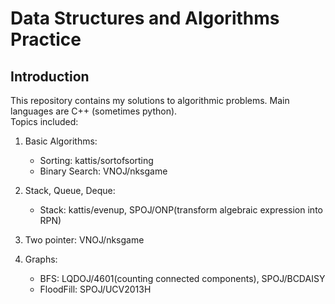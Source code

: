 # Data Structures and Algorithms Practice
## Introduction
This repository contains my solutions to algorithmic problems. Main languages are C++ (sometimes python). \
Topics included:
1. Basic Algorithms:
    * Sorting: kattis/sortofsorting
    * Binary Search: VNOJ/nksgame

2. Stack, Queue, Deque:
    * Stack: kattis/evenup, SPOJ/ONP(transform algebraic expression into RPN)

3. Two pointer: VNOJ/nksgame

7. Graphs:
    * BFS: LQDOJ/4601(counting connected components), SPOJ/BCDAISY
    * FloodFill: SPOJ/UCV2013H